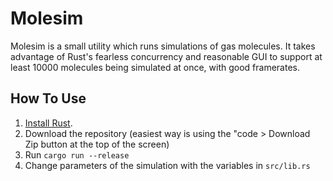 # Molesim

Molesim is a small utility which runs simulations of gas molecules.
It takes advantage of Rust's fearless concurrency and reasonable GUI 
to support at least 10000 molecules being simulated at once, with good
framerates.


## How To Use

1. [Install Rust](https://www.rust-lang.org/tools/install). 
2. Download the repository (easiest way is using the "code > Download Zip button at the 
top of the screen)
3. Run `cargo run --release`
4. Change parameters of the simulation with the variables in `src/lib.rs`
